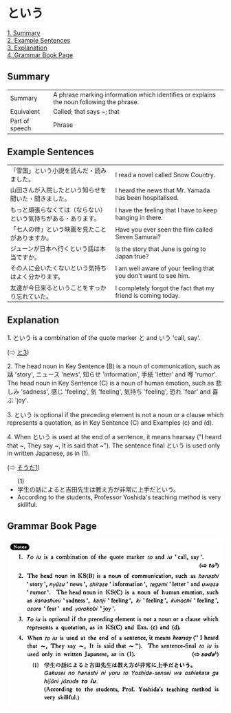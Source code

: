 # という

[1. Summary](#summary)<br>
[2. Example Sentences](#example-sentences)<br>
[3. Explanation](#explanation)<br>
[4. Grammar Book Page](#grammar-book-page)<br>


## Summary

<table><tr>   <td>Summary</td>   <td>A phrase marking information which identifies or explains the noun following the phrase.</td></tr><tr>   <td>Equivalent</td>   <td>Called; that says ~; that</td></tr><tr>   <td>Part of speech</td>   <td>Phrase</td></tr></table>

## Example Sentences

<table><tr>   <td>「雪国」という小説を読んだ・読みました。</td>   <td>I read a novel called Snow Country.</td></tr><tr>   <td>山田さんが入院したという知らせを聞いた・聞きました。</td>   <td>I heard the news that Mr. Yamada has been hospitalised.</td></tr><tr>   <td>もっと頑張らなくては（ならない）という気持ちがある・あります。</td>   <td>I have the feeling that I have to keep hanging in there.</td></tr><tr>   <td>「七人の侍」という映画を見たことがありますか。</td>   <td>Have you ever seen the film called Seven Samurai?</td></tr><tr>   <td>ジューンが日本へ行くという話は本当ですか。</td>   <td>Is the story that June is going to Japan true?</td></tr><tr>   <td>その人に会いたくないという気持ちはよく分かります。</td>   <td>I am well aware of your feeling that you don't want to see him.</td></tr><tr>   <td>友達が今日来るということをすっかり忘れていた。</td>   <td>I completely forgot the fact that my friend is coming today.</td></tr></table>

## Explanation

<p>1. <span class="cloze">という</span> is a combination of the quote marker <span class="cloze">と</span> and <span class="cloze">いう</span> 'call, say'.</p>  <p>(⇨ <a href="#㊦ と (3)">と3</a>)</p>  <p>2. The head noun in Key Sentence (B) is a noun of communication, such as 話 'story', ニュース 'news', 知らせ 'information', 手紙 'letter' and 噂 'rumor'. The head noun in Key Sentence (C) is a noun of human emotion, such as 悲しみ 'sadness', 感じ 'feeling', 気 'feeling', 気持ち 'feeling', 恐れ 'fear' and 喜ぶ 'joy'.</p>  <p>3. <span class="cloze">という</span> is optional if the preceding element is not a noun or a clause which represents a quotation, as in Key Sentence (C) and Examples (c) and (d).</p>  <p>4. When <span class="cloze">という</span> is used at the end of a sentence, it means hearsay ("I heard that ~, They say ~, It is said that ~"). The sentence final <span class="cloze">という</span> is used only in written Japanese, as in (1).</p>  <p>(⇨ <a href="#㊦ そうだ (1)">そうだ1</a>)</p>  <ul>(1) <li>学生の話によると吉田先生は教え方が非常に上手だ<span class="cloze">という</span>。</li> <li>According to the students, Professor Yoshida's teaching method is very skillful.</li> </ul>

## Grammar Book Page

![](../img/Basicという.png)

